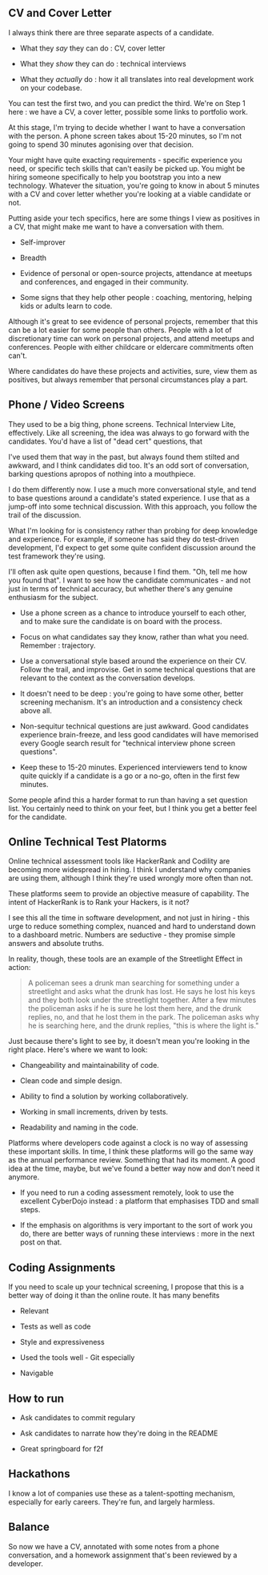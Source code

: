 ## CV and Cover Letter

I always think there are three separate aspects of a candidate.

- What they _say_ they can do : CV, cover letter

- What they _show_ they can do : technical interviews

- What they _actually_ do : how it all translates into real
  development work on your codebase.

You can test the first two, and you can predict the third. We're
on Step 1 here : we have a CV, a cover letter, possible some links to
portfolio work.

At this stage, I'm trying to decide whether I want to have a
conversation with the person. A phone screen takes about 15-20
minutes, so I'm not going to spend 30 minutes agonising over that
decision.

Your might have quite exacting requirements - specific experience you
need, or specific tech skills that can't easily be picked up. You
might be hiring someone specifically to help you bootstrap you into a
new technology.  Whatever the situation, you're going to know in about
5 minutes with a CV and cover letter whether you're looking at a
viable candidate or not.

Putting aside your tech specifics, here are some things I view as
positives in a CV, that might make me want to have a conversation with
them.

- Self-improver

- Breadth

- Evidence of personal or open-source projects, attendance at meetups
  and conferences, and engaged in their community.

- Some signs that they help other people : coaching, mentoring,
  helping kids or adults learn to code.

Although it's great to see evidence of personal projects, remember
that this can be a lot easier for some people than others. People with
a lot of discretionary time can work on personal projects, and attend
meetups and conferences. People with either childcare or eldercare
commitments often can't.

Where candidates do have these projects and activities, sure, view
them as positives, but always remember that personal circumstances
play a part.

## Phone / Video Screens

They used to be a big thing, phone screens. Technical Interview Lite,
effectively. Like all screening, the idea was always to go forward
with the candidates. You'd have a list of "dead cert" questions, that

I've used them that way in the past, but always found them stilted and
awkward, and I think candidates did too. It's an odd sort of
conversation, barking questions apropos of nothing into a mouthpiece.

I do them differently now. I use a much more conversational style, and
tend to base questions around a candidate's stated experience. I use
that as a jump-off into some technical discussion. With this approach,
you follow the trail of the discussion.

What I'm looking for is consistency rather than probing for deep
knowledge and experience. For example, if someone has said they do
test-driven development, I'd expect to get some quite confident
discussion around the test framework they're using.

I'll often ask quite open questions, because I find them. "Oh, tell me
how you found that". I want to see how the candidate communicates -
and not just in terms of technical accuracy, but whether there's any
genuine enthusiasm for the subject.

- Use a phone screen as a chance to introduce yourself to each other,
  and to make sure the candidate is on board with the process.

- Focus on what candidates say they know, rather than what you
  need. Remember : trajectory.

- Use a conversational style based around the experience on their
  CV. Follow the trail, and improvise. Get in some technical questions
  that are relevant to the context as the conversation develops.

- It doesn't need to be deep : you're going to have some other, better
  screening mechanism. It's an introduction and a consistency check
  above all.

- Non-sequitur technical questions are just awkward. Good candidates
  experience brain-freeze, and less good candidates will have
  memorised every Google search result for "technical interview phone
  screen questions".

- Keep these to 15-20 minutes. Experienced interviewers tend to know
  quite quickly if a candidate is a go or a no-go, often in the first
  few minutes.

Some people afind this a harder format to run than having a set
question list. You certainly need to think on your feet, but I think
you get a better feel for the candidate.

## Online Technical Test Platorms

Online technical assessment tools like HackerRank and Codility are
becoming more widespread in hiring. I think I understand why companies
are using them, although I think they're used wrongly more often than
not.

These platforms seem to provide an objective measure of
capability. The intent of HackerRank is to Rank your Hackers, is it
not?

I see this all the time in software development, and not just in
hiring - this urge to reduce something complex, nuanced and hard to
understand down to a dashboard metric. Numbers are seductive - they
promise simple answers and absolute truths.

In reality, though, these tools are an example of the Streetlight
Effect in action:

> A policeman sees a drunk man searching for something under a
> streetlight and asks what the drunk has lost. He says he lost his
> keys and they both look under the streetlight together. After a few
> minutes the policeman asks if he is sure he lost them here, and the
> drunk replies, no, and that he lost them in the park. The policeman
> asks why he is searching here, and the drunk replies, "this is where
> the light is."

Just because there's light to see by, it doesn't mean you're looking
in the right place. Here's where we want to look:

- Changeability and maintainability of code.

- Clean code and simple design.

- Ability to find a solution by working collaboratively.

- Working in small increments, driven by tests.

- Readability and naming in the code.

Platforms where developers code against a clock is no way of assessing
these important skills.  In time, I think these platforms will go the
same way as the annual performance review. Something that had its
moment. A good idea at the time, maybe, but we've found a better way
now and don't need it anymore.

- If you need to run a coding assessment remotely, look to use the
  excellent CyberDojo instead : a platform that emphasises TDD and
  small steps.

- If the emphasis on algorithms is very important to the sort of work
  you do, there are better ways of running these interviews : more in
  the next post on that.

## Coding Assignments

If you need to scale up your technical screening, I propose that this
is a better way of doing it than the online route. It has many benefits

- Relevant

- Tests as well as code

- Style and expressiveness

- Used the tools well - Git especially

- Navigable

## How to run

- Ask candidates to commit regulary

- Ask candidates to narrate how they're doing in the README

- Great springboard for f2f

## Hackathons

I know a lot of companies use these as a talent-spotting mechanism,
especially for early careers. They're fun, and largely harmless.

## Balance

So now we have a CV, annotated with some notes from a phone
conversation, and a homework assignment that's been reviewed by a
developer.
